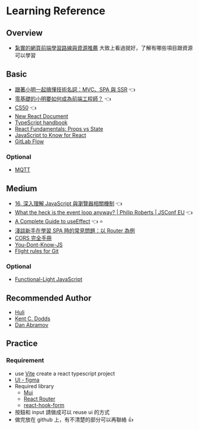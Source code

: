 # Learning Reference

## Overview
* [紮實的網頁前端學習路線與資源推薦](https://blog.huli.tw/2019/08/21/real-front-end-learning-path/) 大致上看過就好，了解有哪些項目跟資源可以學習

## Basic
* [跟著小明一起搞懂技術名詞：MVC、SPA 與 SSR](https://medium.com/@hulitw/introduction-mvc-spa-and-ssr-545c941669e9) 👈
* [零基礎的小明要如何成為前端工程師？](https://medium.com/hulis-blog/frontend-engineer-guide-297821512f4e) 👈
* [CS50](https://pll.harvard.edu/course/cs50-introduction-computer-science?delta=0) 👈
* [New React Document](https://beta.reactjs.org/learn)
* [TypeScript handbook](https://www.typescriptlang.org/docs/handbook/2/basic-types.html)
* [React Fundamentals: Props vs State](https://kentcdodds.com/blog/props-vs-state)
* [JavaScript to Know for React](https://kentcdodds.com/blog/javascript-to-know-for-react)
* [GitLab Flow](https://ithelp.ithome.com.tw/articles/10228195)


### Optional
* [MQTT](https://www.hivemq.com/blog/mqtt-essentials-part-1-introducing-mqtt/)


## Medium

* [16. 深入理解 JavaScript 與瀏覽器相關機制](https://blog.huli.tw/2019/08/21/real-front-end-learning-path/) 👈
* [What the heck is the event loop anyway? | Philip Roberts | JSConf EU](https://www.youtube.com/watch?v=8aGhZQkoFbQ) 👈
* [A Complete Guide to useEffect](https://overreacted.io/a-complete-guide-to-useeffect/) 👈 ⭐️
* [淺談新手在學習 SPA 時的常見問題：以 Router 為例](https://blog.huli.tw/2019/09/18/spa-common-problem-about-router/)
* [CORS 完全手冊](https://blog.huli.tw/2021/02/19/cors-guide-1/)
* [You-Dont-Know-JS](https://github.com/getify/You-Dont-Know-JS)
* [Flight rules for Git](https://github.com/k88hudson/git-flight-rules/blob/master/README.md)

### Optional
* [Functional-Light JavaScript](https://github.com/getify/Functional-Light-JS)

## Recommended Author
* [Huli](https://blog.huli.tw/)
* [Kent C. Dodds](https://kentcdodds.com/)
* [Dan Abramov](https://overreacted.io/)

## Practice

### Requirement
* use [Vite](https://vitejs.dev/guide/) create a react typescript project
* [UI - figma](https://www.figma.com/file/exOwHi6UbIxgur5irVWp8a/Practice?node-id=0%3A1&t=n8G8u0l8l28tJHTn-0)
* Required library
  * [Mui](https://mui.com/)
  * [React Router](https://reactrouter.com/en/main)
  * [react-hook-form](https://react-hook-form.com/get-started)
* 按鈕和 input 請做成可以 reuse ui 的方式
* 做完放在 github 上，有不清楚的部分可以再聯絡 👍